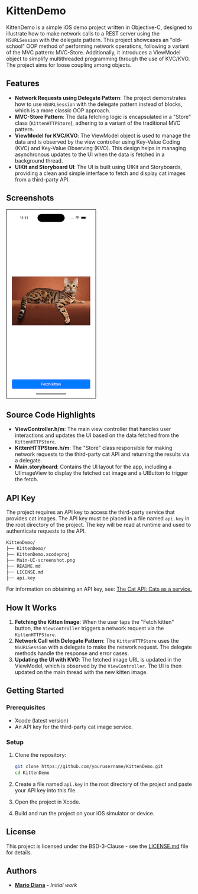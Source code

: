 # KittenDemo

KittenDemo is a simple iOS demo project written in Objective-C, designed to illustrate how to make network calls to a REST server using the `NSURLSession` with the delegate pattern. This project showcases an "old-school" OOP method of performing network operations, following a variant of the MVC pattern: MVC-Store. Additionally, it introduces a ViewModel object to simplify multithreaded programming through the use of KVC/KVO. The project aims for loose coupling among objects.

## Features

- **Network Requests using Delegate Pattern**: The project demonstrates how to use `NSURLSession` with the delegate pattern instead of blocks, which is a more classic OOP approach.
- **MVC-Store Pattern**: The data fetching logic is encapsulated in a "Store" class (`KittenHTTPStore`), adhering to a variant of the traditional MVC pattern.
- **ViewModel for KVC/KVO**: The ViewModel object is used to manage the data and is observed by the view controller using Key-Value Coding (KVC) and Key-Value Observing (KVO). This design helps in managing asynchronous updates to the UI when the data is fetched in a background thread.
- **UIKit and Storyboard UI**: The UI is built using UIKit and Storyboards, providing a clean and simple interface to fetch and display cat images from a third-party API.

## Screenshots

<img src="Main-UI-screenshot.png" alt="KittenDemo UI" style="border: 1px solid #000; padding: 5px;">

## Source Code Highlights

- **ViewController.h/m**: The main view controller that handles user interactions and updates the UI based on the data fetched from the `KittenHTTPStore`.
- **KittenHTTPStore.h/m**: The "Store" class responsible for making network requests to the third-party cat API and returning the results via a delegate.
- **Main.storyboard**: Contains the UI layout for the app, including a UIImageView to display the fetched cat image and a UIButton to trigger the fetch.

## API Key

The project requires an API key to access the third-party service that provides cat images. The API key must be placed in a file named `api.key` in the root directory of the project. The key will be read at runtime and used to authenticate requests to the API.

```
KittenDemo/
├── KittenDemo/
├── KittenDemo.xcodeproj
├── Main-UI-screenshot.png
├── README.md
├── LICENSE.md
├── api.key
```

For information on obtaining an API key, see: [The Cat API: Cats as a service.](https://thecatapi.com)

## How It Works

1. **Fetching the Kitten Image**: When the user taps the "Fetch kitten" button, the `ViewController` triggers a network request via the `KittenHTTPStore`.
2. **Network Call with Delegate Pattern**: The `KittenHTTPStore` uses the `NSURLSession` with a delegate to make the network request. The delegate methods handle the response and error cases.
3. **Updating the UI with KVO**: The fetched image URL is updated in the ViewModel, which is observed by the `ViewController`. The UI is then updated on the main thread with the new kitten image.

## Getting Started

### Prerequisites

- Xcode (latest version)
- An API key for the third-party cat image service.

### Setup

1. Clone the repository:
   ```bash
   git clone https://github.com/yourusername/KittenDemo.git
   cd KittenDemo
   ```

2. Create a file named `api.key` in the root directory of the project and paste your API key into this file.

3. Open the project in Xcode.

4. Build and run the project on your iOS simulator or device.

## License

This project is licensed under the BSD-3-Clause - see the [LICENSE.md](LICENSE.md) file for details.

## Authors

* **[Mario Diana](https://github.com/software-mariodiana)** - *Initial work*
